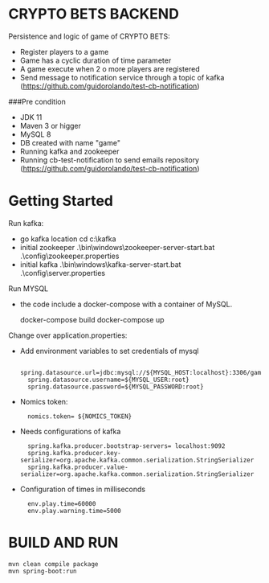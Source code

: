# CRYPTO BETS BACKEND
Persistence and logic of game of CRYPTO BETS:

* Register players to a game
* Game has a cyclic duration of time parameter
* A game execute when 2 o more players are registered
* Send message to notification service through a topic of kafka (https://github.com/guidorolando/test-cb-notification)

###Pre condition
* JDK 11
* Maven 3 or higger
* MySQL 8
* DB created with name "game"
* Running kafka and zookeeper
* Running cb-test-notification to send emails repository (https://github.com/guidorolando/test-cb-notification)


# Getting Started

Run kafka:
  * go kafka location  cd c:\kafka 
  * initial zookeeper  .\bin\windows\zookeeper-server-start.bat .\config\zookeeper.properties 
  * initial kafka  .\bin\windows\kafka-server-start.bat .\config\server.properties

Run MYSQL

 * the code include a docker-compose with a container of MySQL.


    docker-compose build
    docker-compose up

Change over application.properties:

* Add environment variables to set credentials of mysql 

        spring.datasource.url=jdbc:mysql://${MYSQL_HOST:localhost}:3306/game
        spring.datasource.username=${MYSQL_USER:root}
        spring.datasource.password=${MYSQL_PASSWORD:root}

* Nomics token:

        nomics.token= ${NOMICS_TOKEN}

* Needs configurations of kafka
    
        spring.kafka.producer.bootstrap-servers= localhost:9092
        spring.kafka.producer.key-serializer=org.apache.kafka.common.serialization.StringSerializer
        spring.kafka.producer.value-serializer=org.apache.kafka.common.serialization.StringSerializer
* Configuration of times in milliseconds

        env.play.time=60000
        env.play.warning.time=5000

# BUILD AND RUN

    mvn clean compile package
    mvn spring-boot:run